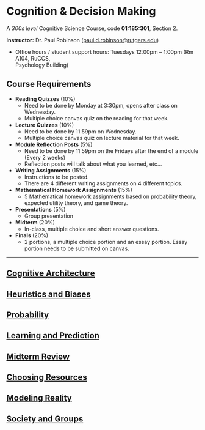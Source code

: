 # Cognition & Decision Making

A *300s level* Cognitive Science Course, code **01:185:301**, Section 2.

**Instructor:** Dr. Paul Robinson (paul.d.robinson@rutgers.edu)
- Office hours / student support hours: Tuesdays 12:00pm – 1:00pm (Rm A104, RuCCS,  
Psychology Building)

## Course Requirements

- **Reading Quizzes** (10%)
	- Need to be done by Monday at 3:30pm, opens after class on Wednesday.
	- Multiple choice canvas quiz on the reading for that week.
- **Lecture Quizzes** (10%)
	- Need to be done by 11:59pm on Wednesday.
	- Multiple choice canvas quiz on lecture material for that week.
- **Module Reflection Posts** (5%)
	- Need to be done by 11:59pm on the Fridays after the end of a module (Every 2 weeks)
	- Reflection posts will talk about what you learned, etc...
- **Writing Assignments** (15%)
	- Instructions to be posted.
	- There are 4 different writing assignments on 4 different topics.
- **Mathematical Homework Assignments** (15%)
	- 5 Mathematical homework assignments based on probability theory, expected utility theory, and game theory.
- **Presentations** (5%)
	- Group presentation
- **Midterm** (20%)
	- In-class, multiple choice and short answer questions.
- **Finals** (20%)
	- 2 portions, a multiple choice portion and an essay portion. Essay portion needs to be submitted on canvas.


---

## [Cognitive Architecture](../cog-decision/cognitive-architecture)

## [Heuristics and Biases](heuristics-biases)

## [Probability](probability)

## [Learning and Prediction](../cog-decision/learning-prediction)

## [Midterm Review](midterm-review)

## [Choosing Resources](choosing-resources)

## [Modeling Reality](modeling-reality)

## [Society and Groups](society-and-groups)
